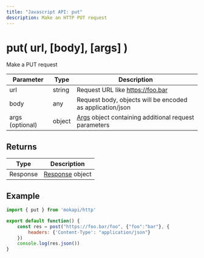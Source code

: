 ```yaml
---
title: "Javascript API: put"
description: Make an HTTP PUT request
---
```

# put( url, [body], [args] )

Make a PUT request

| Parameter       | Type   | Description                                                                                      |
|-----------------|--------|--------------------------------------------------------------------------------------------------|
| url             | string | Request URL like https://foo.bar                                                                 |
| body            | any    | Request body, objects will be encoded as application/json                                        |
| args (optional) | object | [Args](/docs/javascript-api/mokapi-http/args.md) object containing additional request parameters |

## Returns

| Type     | Description                                                     |
|----------|-----------------------------------------------------------------|
| Response | [Response](/docs/javascript-api/mokapi-http/response.md) object |

## Example

```javascript
import { put } from 'mokapi/http'

export default function() {
    const res = post("https://foo.bar/foo", {"foo":"bar"}, {
        headers: {'Content-Type': "application/json"}
    })
    console.log(res.json())
}
```